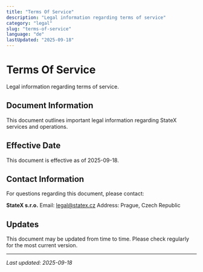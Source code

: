 ```yaml
---
title: "Terms Of Service"
description: "Legal information regarding terms of service"
category: "legal"
slug: "terms-of-service"
language: "de"
lastUpdated: "2025-09-18"
---
```


# Terms Of Service

Legal information regarding terms of service.

## Document Information

This document outlines important legal information regarding StateX services and operations.

## Effective Date

This document is effective as of 2025-09-18.

## Contact Information

For questions regarding this document, please contact:

**StateX s.r.o.**
Email: legal@statex.cz
Address: Prague, Czech Republic

## Updates

This document may be updated from time to time. Please check regularly for the most current version.

---

*Last updated: 2025-09-18*